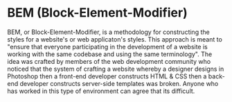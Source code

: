 # BEM (Block-Element-Modifier)

BEM, or Block-Element-Modifier, is a methodology for constructing the styles for a website's or web applicaton's styles. This approach is meant to "ensure that everyone participating in the development of a website is working with the same codebase and using the same terminology". The idea was crafted by members of the web development community who noticed that the system of crafting a website whereby a designer designs in Photoshop then a front-end developer constructs HTML & CSS then a back-end developer constructs server-side templates was broken. Anyone who has worked in this type of environment can agree that its difficult.
